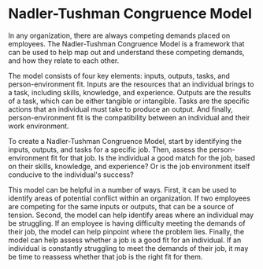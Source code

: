 # Nadler-Tushman Congruence Model



In any organization, there are always competing demands placed on employees. The Nadler-Tushman Congruence Model is a framework that can be used to help map out and understand these competing demands, and how they relate to each other.

The model consists of four key elements: inputs, outputs, tasks, and person-environment fit. Inputs are the resources that an individual brings to a task, including skills, knowledge, and experience. Outputs are the results of a task, which can be either tangible or intangible. Tasks are the specific actions that an individual must take to produce an output. And finally, person-environment fit is the compatibility between an individual and their work environment.

To create a Nadler-Tushman Congruence Model, start by identifying the inputs, outputs, and tasks for a specific job. Then, assess the person-environment fit for that job. Is the individual a good match for the job, based on their skills, knowledge, and experience? Or is the job environment itself conducive to the individual's success?

This model can be helpful in a number of ways. First, it can be used to identify areas of potential conflict within an organization. If two employees are competing for the same inputs or outputs, that can be a source of tension. Second, the model can help identify areas where an individual may be struggling. If an employee is having difficulty meeting the demands of their job, the model can help pinpoint where the problem lies. Finally, the model can help assess whether a job is a good fit for an individual. If an individual is constantly struggling to meet the demands of their job, it may be time to reassess whether that job is the right fit for them.